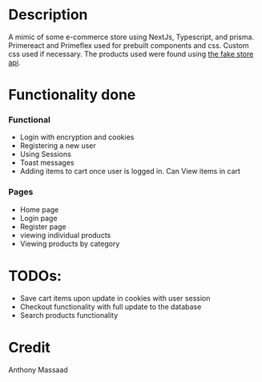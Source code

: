 # Description

A mimic of some e-commerce store using NextJs, Typescript, and prisma. Primereact and Primeflex used for prebuilt components and css. Custom css used if necessary. The products used were found using [the fake store api](https://fakestoreapi.com).

# Functionality done

### Functional

- Login with encryption and cookies
- Registering a new user
- Using Sessions
- Toast messages
- Adding items to cart once user is logged in. Can View items in cart

### Pages

- Home page
- Login page
- Register page
- viewing individual products
- Viewing products by category

# TODOs:

- Save cart items upon update in cookies with user session
- Checkout functionality with full update to the database
- Search products functionality

# Credit

Anthony Massaad
